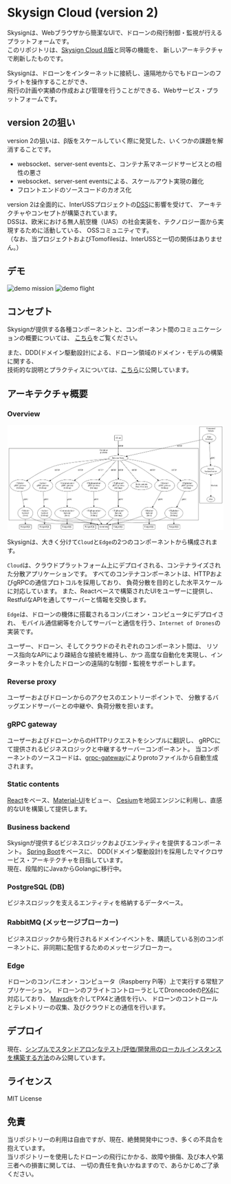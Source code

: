 # Skysign Cloud (version 2)

Skysignは、Webブラウザから簡潔なUIで、ドローンの飛行制御・監視が行えるプラットフォームです。  
このリポジトリは、[Skysign Cloud β版](https://github.com/Tomofiles/skysign_cloud)と同等の機能を、
新しいアーキテクチャで刷新したものです。

Skysignは、ドローンをインターネットに接続し、遠隔地からでもドローンのフライトを操作することができ、  
飛行の計画や実績の作成および管理を行うことができる、Webサービス・プラットフォームです。

## version 2の狙い
version 2の狙いは、β版をスケールしていく際に発覚した、いくつかの課題を解消することです。
- websocket、server-sent eventsと、コンテナ系マネージドサービスとの相性の悪さ
- websocket、server-sent eventsによる、スケールアウト実現の難化
- フロントエンドのソースコードのカオス化

version 2は全面的に、InterUSSプロジェクトの[DSS](https://github.com/interuss/dss)に影響を受けて、
アーキテクチャやコンセプトが構築されています。  
DSSは、欧米における無人航空機（UAS）の社会実装を、テクノロジー面から実現するために活動している、
OSSコミュニティです。  
（なお、当プロジェクトおよびTomofilesは、InterUSSと一切の関係はありません。）

## デモ
![demo mission](https://user-images.githubusercontent.com/27773127/90534796-1e2fca00-e1b5-11ea-838e-cff3671bd1f7.gif)
![demo flight](https://user-images.githubusercontent.com/27773127/90533845-00ae3080-e1b4-11ea-9701-3b436216b68d.gif)

## コンセプト
Skysignが提供する各種コンポーネントと、コンポーネント間のコミュニケーションの概要については、
[こちら](./contents/concepts.md)をご覧ください。

また、DDD(ドメイン駆動設計)による、ドローン領域のドメイン・モデルの構築に関する、  
技術的な説明とプラクティスについては、[こちら](./contents/domain_models.md)に公開しています。

## アーキテクチャ概要
### Overview
![Simplified architecture diagram](assets/generated/simple_architecture.png)

Skysignは、大きく分けて`Cloud`と`Edge`の2つのコンポーネントから構成されます。

`Cloud`は、クラウドプラットフォーム上にデプロイされる、コンテナライズされた分散アプリケーションです。
すべてのコンテナコンポーネントは、HTTPおよびgRPCの通信プロトコルを採用しており、
負荷分散を目的とした水平スケールに対応しています。
また、Reactベースで構築されたUIをユーザーに提供し、RestfulなAPIを通してサーバーと情報を交換します。

`Edge`は、ドローンの機体に搭載されるコンパニオン・コンピュータにデプロイされ、
モバイル通信網等を介してサーバーと通信を行う、`Internet of Drones`の実装です。

ユーザー、ドローン、そしてクラウドのそれぞれのコンポーネント間は、
リソース指向なAPIにより疎結合な接続を維持し、かつ
高度な自動化を実現し、インターネットを介したドローンの遠隔的な制御・監視をサポートします。

### Reverse proxy
ユーザーおよびドローンからのアクセスのエントリーポイントで、
分散するバッグエンドサーバーとの中継や、負荷分散を担います。

### gRPC gateway
ユーザーおよびドローンからのHTTPリクエストをシンプルに翻訳し、
gRPCにて提供されるビジネスロジックと中継するサーバーコンポーネント。
当コンポーネントのソースコードは、[grpc-gateway](https://github.com/grpc-ecosystem/grpc-gateway)によりprotoファイルから自動生成されます。

### Static contents
[React](https://ja.reactjs.org/)をベース、[Material-UI](https://material-ui.com/)をビュー、
[Cesium](https://cesium.com/cesiumjs/)を地図エンジンに利用し、直感的なUIを構築して提供します。

### Business backend
Skysignが提供するビジネスロジックおよびエンティティを提供するコンポーネント。
[Spring Boot](https://spring.io/projects/spring-boot)をベースに、
DDD(ドメイン駆動設計)を採用したマイクロサービス・アーキテクチャを目指しています。  
現在、段階的にJavaからGolangに移行中。

### PostgreSQL (DB)
ビジネスロジックを支えるエンティティを格納するデータベース。

### RabbitMQ (メッセージブローカー)
ビジネスロジックから発行されるドメインイベントを、購読している別のコンポーネントに、非同期に配信するためのメッセージブローカー。

### Edge
ドローンのコンパニオン・コンピュータ（Raspberry Pi等）上で実行する常駐アプリケーション。
ドローンのフライトコントローラとしてDronecodeの[PX4](https://px4.io/)に対応しており、
[Mavsdk](https://github.com/mavlink/MAVSDK)を介してPX4と通信を行い、
ドローンのコントロールとテレメトリーの収集、及びクラウドとの通信を行います。

## デプロイ
現在、[シンプルでスタンドアロンなテスト/評価/開発用のローカルインスタンスを構築する方法](./build/dev/standalone_instance.md)のみ公開しています。

## ライセンス
MIT License

## 免責
当リポジトリーの利用は自由ですが、現在、絶賛開発中につき、多くの不具合を抱えています。  
当リポジトリーを使用したドローンの飛行にかかる、故障や損傷、及び本人や第三者への損害に関しては、
一切の責任を負いかねますので、あらかじめご了承ください。